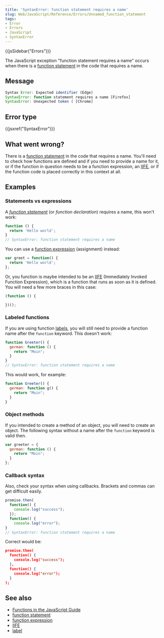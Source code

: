 ```yaml
---
title: 'SyntaxError: function statement requires a name'
slug: Web/JavaScript/Reference/Errors/Unnamed_function_statement
tags:
- Error
- Errors
- JavaScript
- SyntaxError
---
```

{{jsSidebar("Errors")}}

The JavaScript exception "function statement requires a name" occurs when there
is a
[function statement](/en-US/docs/Web/JavaScript/Reference/Statements/function)
in the code that requires a name.

## Message

```js
Syntax Error: Expected identifier (Edge)
SyntaxError: function statement requires a name [Firefox]
SyntaxError: Unexpected token ( [Chrome]
```

## Error type

{{jsxref("SyntaxError")}}

## What went wrong?

There is a
[function statement](/en-US/docs/Web/JavaScript/Reference/Statements/function)
in the code that requires a name. You'll need to check how functions are defined
and if you need to provide a name for it, or if the function in question needs
to be a function expression, an [IIFE](/en-US/docs/Glossary/IIFE), or if the
function code is placed correctly in this context at all.

## Examples

### Statements vs expressions

A
*[function statement](/en-US/docs/Web/JavaScript/Reference/Statements/function)*
(or *function declaration*) requires a name, this won't work:

```js example-bad
function () {
  return 'Hello world';
}
// SyntaxError: function statement requires a name
```

You can use a
[function expression](/en-US/docs/Web/JavaScript/Reference/Operators/function)
(assignment) instead:

```js example-good
var greet = function() {
  return 'Hello world';
};
```

Or, you function is maybe intended to be an
[IIFE](https://en.wikipedia.org/wiki/Immediately-invoked_function_expression) (Immediately
Invoked Function Expression), which is a function that runs as soon as it is
defined. You will need a few more braces in this case:

```js example-good
(function () {

})();
```

### Labeled functions

If you are using function
[labels](/en-US/docs/Web/JavaScript/Reference/Statements/label), you will still
need to provide a function name after the `function` keyword. This doesn't work:

```js example-bad
function Greeter() {
  german: function () {
    return "Moin";
  }
}
// SyntaxError: function statement requires a name
```

This would work, for example:

```js example-good
function Greeter() {
  german: function g() {
    return "Moin";
  }
}
```

### Object methods

If you intended to create a method of an object, you will need to create an
object. The following syntax without a name after the `function` keyword is
valid then.

```js example-good
var greeter = {
  german: function () {
    return "Moin";
  }
};
```

### Callback syntax

Also, check your syntax when using callbacks. Brackets and commas can get
difficult easily.

```js example-bad
promise.then(
  function() {
    console.log("success");
  });
  function() {
    console.log("error");
}
// SyntaxError: function statement requires a name
```

Correct would be:

```json example-good
promise.then(
  function() {
    console.log("success");
  },
  function() {
    console.log("error");
  }
);
```

## See also

*   [Functions in the JavaScript Guide](/en-US/docs/Web/JavaScript/Guide/Functions)
*   [function statement](/en-US/docs/Web/JavaScript/Reference/Statements/function)
*   [function expression](/en-US/docs/Web/JavaScript/Reference/Operators/function)
*   [IIFE](https://en.wikipedia.org/wiki/Immediately-invoked_function_expression)
*   [label](/en-US/docs/Web/JavaScript/Reference/Statements/label)
